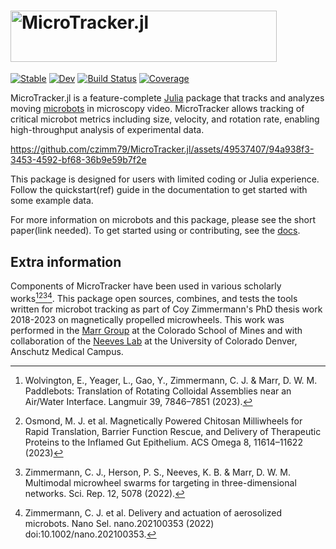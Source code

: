 <h1><img alt="MicroTracker.jl" src="https://github.com/czimm79/MicroTracker.jl/assets/49537407/a6562792-4953-46cb-8e3a-7eba9ba8ee06" width=426 height=81.4 ></h1>

[![Stable](https://img.shields.io/badge/docs-stable-blue.svg)](https://czimm79.github.io/MicroTracker.jl/stable/)
[![Dev](https://img.shields.io/badge/docs-dev-blue.svg)](https://czimm79.github.io/MicroTracker.jl/dev/)
[![Build Status](https://github.com/czimm79/MicroTracker.jl/actions/workflows/CI.yml/badge.svg?branch=master)](https://github.com/czimm79/MicroTracker.jl/actions/workflows/CI.yml?query=branch%3Amaster)
[![Coverage](https://codecov.io/gh/czimm79/MicroTracker.jl/branch/master/graph/badge.svg)](https://codecov.io/gh/czimm79/MicroTracker.jl)

MicroTracker.jl is a feature-complete [Julia](https://julialang.org/) package that tracks and analyzes moving [microbots](https://www.nature.com/articles/s41467-020-19322-7) in microscopy video. MicroTracker allows tracking of critical microbot metrics including size, velocity, and rotation rate, enabling high-throughput analysis of experimental data.

https://github.com/czimm79/MicroTracker.jl/assets/49537407/94a938f3-3453-4592-bf68-36b9e59b7f2e

This package is designed for users with limited coding or Julia experience. Follow the quickstart(ref) guide in the documentation to get started with some example data.

For more information on microbots and this package, please see the short paper(link needed). To get started using or contributing, see the [docs](https://czimm79.github.io/MicroTracker.jl/dev/). 

## Extra information
Components of MicroTracker have been used in various scholarly works[^1][^2][^3][^4]. This package open sources, combines, and tests the tools written for microbot tracking as part of Coy Zimmermann's PhD thesis work 2018-2023 on magnetically propelled microwheels. This work was performed in the [Marr Group](https://chemeng.mines.edu/project/marr-david/) at the Colorado School of Mines and with collaboration of the [Neeves Lab](https://neeveslab.com/) at the University of Colorado Denver, Anschutz Medical Campus.

[^1]: Wolvington, E., Yeager, L., Gao, Y., Zimmermann, C. J. & Marr, D. W. M. Paddlebots: Translation of Rotating Colloidal Assemblies near an Air/Water Interface. Langmuir 39, 7846–7851 (2023).
[^2]: Osmond, M. J. et al. Magnetically Powered Chitosan Milliwheels for Rapid Translation, Barrier Function Rescue, and Delivery of Therapeutic Proteins to the Inflamed Gut Epithelium. ACS Omega 8, 11614–11622 (2023)
[^3]: Zimmermann, C. J., Herson, P. S., Neeves, K. B. & Marr, D. W. M. Multimodal microwheel swarms for targeting in three-dimensional networks. Sci. Rep. 12, 5078 (2022).
[^4]: Zimmermann, C. J. et al. Delivery and actuation of aerosolized microbots. Nano Sel. nano.202100353 (2022) doi:10.1002/nano.202100353.
